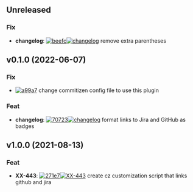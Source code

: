 ## Unreleased

### Fix

- **changelog**: [![beefc](https://img.shields.io/badge/-beefc-%23121011.svg?style=flat-square&logo=github&logoColor=white)](https://github.com/brianburwell11/cz-github-jira-conventional-footer/commit/beefc33b3546d9ec06ced1caac9ceef35c05644b)[![changelog](https://img.shields.io/badge/-changelog-dfe1e5.svg?style=flat-square&logo=jira&logoColor=0052cc)](https://myproject.atlassian.net/browse/changelog) remove extra parentheses

## v0.1.0 (2022-06-07)

### Fix

- [![a99a7](https://img.shields.io/badge/-a99a7-%23121011.svg?style=flat-square&logo=github&logoColor=white)](https://github.com/brianburwell11/cz-github-jira-conventional-footer/commit/a99a796cec4b4cca435cc5fd628d699606da39fb) change commitizen config file to use this plugin

### Feat

- **changelog**: [![70723](https://img.shields.io/badge/-70723-%23121011.svg?style=flat-square&logo=github&logoColor=white)](https://github.com/brianburwell11/cz-github-jira-conventional-footer/commit/7072339bd57c26d92f3ed91aefe419e7d917c9ca)[![changelog](https://img.shields.io/badge/-changelog-dfe1e5.svg?style=flat-square&logo=jira&logoColor=0052cc)](https://myproject.atlassian.net/browse/changelog) format links to Jira and GitHub as badges

## v1.0.0 (2021-08-13)

### Feat

- **XX-443**: [![271e7](https://img.shields.io/badge/-271e7-%23121011.svg?style=flat-square&logo=github&logoColor=white)](https://github.com/brianburwell11/cz-github-jira-conventional-footer/commit/271e78a3d8505192615702434ef9839b2ef3c08c)[![XX-443](https://img.shields.io/badge/-XX--443-dfe1e5.svg?style=flat-square&logo=jira&logoColor=0052cc)](https://myproject.atlassian.net/browse/XX-443) create cz customization script that links github and jira
